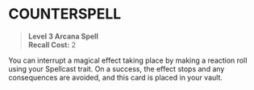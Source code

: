 ﻿---
tags:
  - Ability
  - CharacterOption
name: 'COUNTERSPELL'
level: 3
domain: 'Arcana'
type: 'Spell'
recall: '2'
description: 'You can interrupt a magical effect taking place by making a reaction roll using your Spellcast trait. On a success, the effect stops and any consequences are avoided, and this card is placed in your vault.'
---
# COUNTERSPELL

> **Level 3 Arcana Spell**  
> **Recall Cost:** 2

You can interrupt a magical effect taking place by making a reaction roll using your Spellcast trait. On a success, the effect stops and any consequences are avoided, and this card is placed in your vault.
